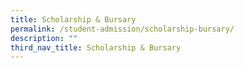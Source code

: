 ```yaml
---
title: Scholarship & Bursary
permalink: /student-admission/scholarship-bursary/
description: ""
third_nav_title: Scholarship & Bursary
---
```


